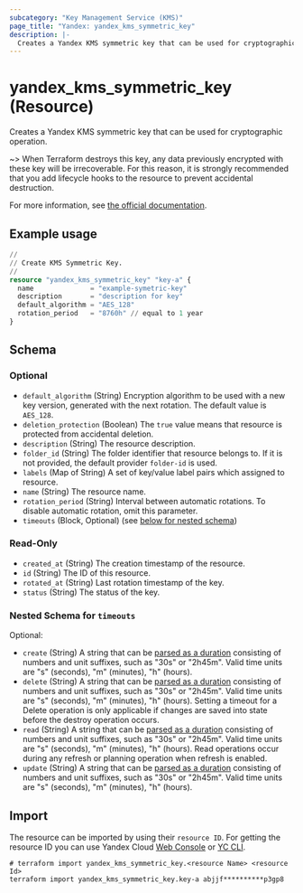 ```yaml
---
subcategory: "Key Management Service (KMS)"
page_title: "Yandex: yandex_kms_symmetric_key"
description: |-
  Creates a Yandex KMS symmetric key that can be used for cryptographic operation.
---
```


# yandex_kms_symmetric_key (Resource)

Creates a Yandex KMS symmetric key that can be used for cryptographic operation.

~> When Terraform destroys this key, any data previously encrypted with these key will be irrecoverable. For this reason, it is strongly recommended that you add lifecycle hooks to the resource to prevent accidental destruction.

For more information, see [the official documentation](https://yandex.cloud/docs/kms/concepts/).

## Example usage

```terraform
//
// Create KMS Symmetric Key.
//
resource "yandex_kms_symmetric_key" "key-a" {
  name              = "example-symetric-key"
  description       = "description for key"
  default_algorithm = "AES_128"
  rotation_period   = "8760h" // equal to 1 year
}
```

<!-- schema generated by tfplugindocs -->
## Schema

### Optional

- `default_algorithm` (String) Encryption algorithm to be used with a new key version, generated with the next rotation. The default value is `AES_128`.
- `deletion_protection` (Boolean) The `true` value means that resource is protected from accidental deletion.
- `description` (String) The resource description.
- `folder_id` (String) The folder identifier that resource belongs to. If it is not provided, the default provider `folder-id` is used.
- `labels` (Map of String) A set of key/value label pairs which assigned to resource.
- `name` (String) The resource name.
- `rotation_period` (String) Interval between automatic rotations. To disable automatic rotation, omit this parameter.
- `timeouts` (Block, Optional) (see [below for nested schema](#nestedblock--timeouts))

### Read-Only

- `created_at` (String) The creation timestamp of the resource.
- `id` (String) The ID of this resource.
- `rotated_at` (String) Last rotation timestamp of the key.
- `status` (String) The status of the key.

<a id="nestedblock--timeouts"></a>
### Nested Schema for `timeouts`

Optional:

- `create` (String) A string that can be [parsed as a duration](https://pkg.go.dev/time#ParseDuration) consisting of numbers and unit suffixes, such as "30s" or "2h45m". Valid time units are "s" (seconds), "m" (minutes), "h" (hours).
- `delete` (String) A string that can be [parsed as a duration](https://pkg.go.dev/time#ParseDuration) consisting of numbers and unit suffixes, such as "30s" or "2h45m". Valid time units are "s" (seconds), "m" (minutes), "h" (hours). Setting a timeout for a Delete operation is only applicable if changes are saved into state before the destroy operation occurs.
- `read` (String) A string that can be [parsed as a duration](https://pkg.go.dev/time#ParseDuration) consisting of numbers and unit suffixes, such as "30s" or "2h45m". Valid time units are "s" (seconds), "m" (minutes), "h" (hours). Read operations occur during any refresh or planning operation when refresh is enabled.
- `update` (String) A string that can be [parsed as a duration](https://pkg.go.dev/time#ParseDuration) consisting of numbers and unit suffixes, such as "30s" or "2h45m". Valid time units are "s" (seconds), "m" (minutes), "h" (hours).

## Import

The resource can be imported by using their `resource ID`. For getting the resource ID you can use Yandex Cloud [Web Console](https://console.yandex.cloud) or [YC CLI](https://yandex.cloud/docs/cli/quickstart).

```shell
# terraform import yandex_kms_symmetric_key.<resource Name> <resource Id>
terraform import yandex_kms_symmetric_key.key-a abjjf**********p3gp8
```
